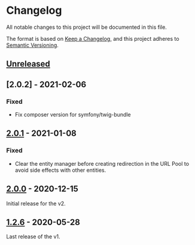 # Changelog
All notable changes to this project will be documented in this file.

The format is based on [Keep a Changelog](https://keepachangelog.com/en/1.0.0/),
and this project adheres to [Semantic Versioning](https://semver.org/spec/v2.0.0.html).

## [Unreleased]

## [2.0.2] - 2021-02-06
### Fixed
- Fix composer version for symfony/twig-bundle

## [2.0.1] - 2021-01-08
### Fixed
- Clear the entity manager before creating redirection in the URL Pool to avoid side effects with other entities.

## [2.0.0] - 2020-12-15
Initial release for the v2.

## [1.2.6] - 2020-05-28
Last release of the v1.

[Unreleased]: https://github.com/umanit/block-collection-bundle/compare/2.0.1...HEAD
[2.0.1]: https://github.com/umanit/block-collection-bundle/compare/2.0.0...2.0.1
[2.0.0]: https://github.com/umanit/block-collection-bundle/releases/tag/2.0.0
[1.2.6]: https://github.com/umanit/block-collection-bundle/releases/tag/1.2.6
